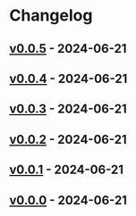 # Changelog

## [v0.0.5](https://github.com/fujiwara/lambda-extensions/compare/v0.0.4...v0.0.5) - 2024-06-21

## [v0.0.4](https://github.com/fujiwara/lambda-extensions/compare/v0.0.3...v0.0.4) - 2024-06-21

## [v0.0.3](https://github.com/fujiwara/lambda-extensions/compare/v0.0.2...v0.0.3) - 2024-06-21

## [v0.0.2](https://github.com/fujiwara/lambda-extensions/compare/v0.0.1...v0.0.2) - 2024-06-21

## [v0.0.1](https://github.com/fujiwara/lambda-extensions/compare/v0.0.0...v0.0.1) - 2024-06-21

## [v0.0.0](https://github.com/fujiwara/lambda-extensions/commits/v0.0.0) - 2024-06-21
